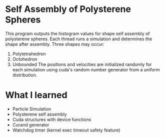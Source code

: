 # Self Assembly of Polysterene Spheres
This program outputs the histogram values for shape self assembly of polysterene spheres. Each thread runs a simulation and determines the shape after assembly. Three shapes may occur:
1. Polytetrahedron
2. Octohedron
3. Unbounded
The positions and velocities are initialized randomly for each simulation using cuda's random number generator from a uniform distribution.
# What I learned
* Particle Simulation
* Polysterene self assembly
* Cuda structures with device functions
* Curand generator
* Watchdog timer (kernel exec timeout safety feature)

